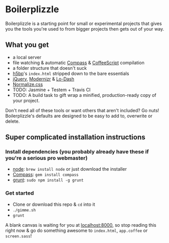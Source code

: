# Boilerplizzle

Boilerplizzle is a starting point for small or experimental projects that gives you the tools 
you're used to from bigger projects then gets out of your way.

## What you get
- a local server
- file watching & automatic [Compass](http://coffeescript.org/) & [CoffeeScript](http://coffeescript.org/) compilation
- a folder structure that doesn't suck
- [h5bp](http://html5boilerplate.com/)'s `index.html` stripped down to the bare essentials
- [jQuery](http://jquery.com/), [Modernizr](http://modernizr.com/) & [Lo-Dash](http://lodash.com/)
- [Normalize.css](http://necolas.github.com/normalize.css/)
- TODO: Jasmine + Testem + Travis CI
- TODO: A build task to gift wrap a minified, production-ready copy of your project.

Don't need all of these tools or want others that aren't included? Go nuts!
Boilerplizzle's defaults are designed to be easy to add to, overwrite or delete.

## Super complicated installation instructions

### Install dependencies (you probably already have these if you're a serious pro webmaster)
- [node](http://nodejs.org/): `brew install node` or just download the installer
- [Compass](http://compass-style.org/install/): `gem install compass`
- [grunt](http://gruntjs.com/): `sudo npm install -g grunt`

### Get started
- Clone or download this repo & `cd` into it
- `./gimme.sh`
- `grunt`

A blank canvas is waiting for you at [localhost:8000](http://localhost:8000),
so stop reading this right now & go do something awesome to `index.html`, `app.coffee` or `screen.sass`!
